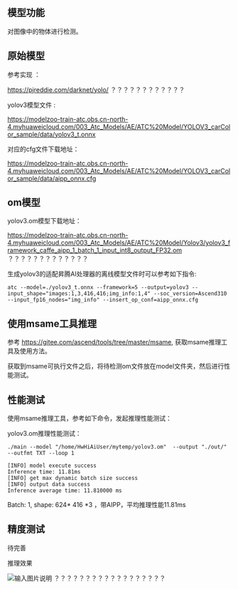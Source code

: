 ## 模型功能

 对图像中的物体进行检测。

## 原始模型

参考实现 ：

https://pjreddie.com/darknet/yolo/  ？？？？？？？？？？？？

yolov3模型文件 :

https://modelzoo-train-atc.obs.cn-north-4.myhuaweicloud.com/003_Atc_Models/AE/ATC%20Model/YOLOV3_carColor_sample/data/yolov3_t.onnx


对应的cfg文件下载地址：

https://modelzoo-train-atc.obs.cn-north-4.myhuaweicloud.com/003_Atc_Models/AE/ATC%20Model/YOLOV3_carColor_sample/data/aipp_onnx.cfg



## om模型

yolov3.om模型下载地址：

https://modelzoo-train-atc.obs.cn-north-4.myhuaweicloud.com/003_Atc_Models/AE/ATC%20Model/Yolov3/yolov3_framework_caffe_aipp_1_batch_1_input_int8_output_FP32.om ？？？？？？？？？？？？？ 


生成yolov3的适配昇腾AI处理器的离线模型文件时可以参考如下指令:

```
atc --model=./yolov3_t.onnx --framework=5 --output=yolov3 --input_shape="images:1,3,416,416;img_info:1,4" --soc_version=Ascend310 --input_fp16_nodes="img_info" --insert_op_conf=aipp_onnx.cfg
```


## 使用msame工具推理

参考 https://gitee.com/ascend/tools/tree/master/msame, 获取msame推理工具及使用方法。

获取到msame可执行文件之后，将待检测om文件放在model文件夹，然后进行性能测试。

## 性能测试

使用msame推理工具，参考如下命令，发起推理性能测试： 

yolov3.om推理性能测试：

```
./main --model "/home/HwHiAiUser/mytemp/yolov3.om"  --output "./out/" --outfmt TXT --loop 1
```

```
[INFO] model execute success
Inference time: 11.81ms
[INFO] get max dynamic batch size success
[INFO] output data success
Inference average time: 11.810000 ms
```

Batch: 1, shape: 624* 416 *3 ，带AIPP，平均推理性能11.81ms


## 精度测试

待完善

推理效果

![输入图片说明](https://images.gitee.com/uploads/images/2020/1116/160411_c5731771_8113712.jpeg "yolo-caffe.jpg") ？？？？？？？？？？？？？？？？？？

